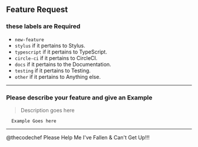 ## Feature Request

### these labels are **Required**
  - `new-feature`
  - `stylus` if it pertains to Stylus.
  - `typescript` if it pertains to TypeScript.
  - `circle-ci` if it pertains to CircleCI.
  - `docs` if it pertains to the Documentation.
  - `testing` if it pertains to Testing.
  - `other` if it pertains to Anything else.
---

### Please describe your feature and give an Example

> Description goes here

```
  Example Goes here
```
---

@thecodechef Please Help Me I've Fallen & Can't Get Up!!!
